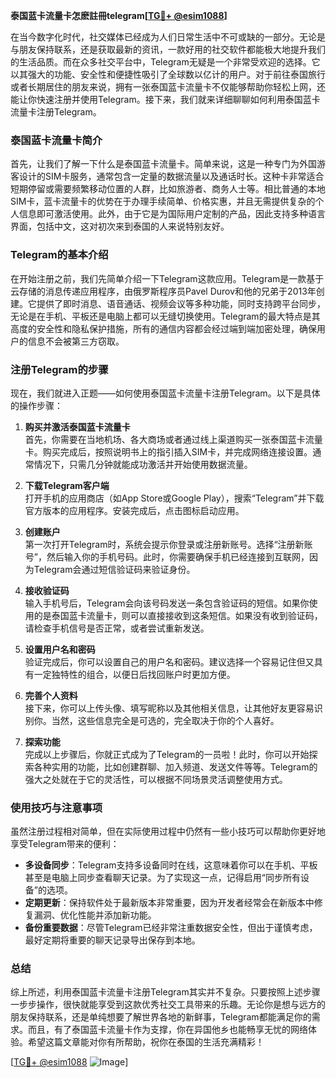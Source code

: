 **泰国蓝卡流量卡怎麽註冊telegram[[TG💪+ @esim1088](https://t.me/s/esim1088)]**

在当今数字化时代，社交媒体已经成为人们日常生活中不可或缺的一部分。无论是与朋友保持联系，还是获取最新的资讯，一款好用的社交软件都能极大地提升我们的生活品质。而在众多社交平台中，Telegram无疑是一个非常受欢迎的选择。它以其强大的功能、安全性和便捷性吸引了全球数以亿计的用户。对于前往泰国旅行或者长期居住的朋友来说，拥有一张泰国蓝卡流量卡不仅能够帮助你轻松上网，还能让你快速注册并使用Telegram。接下来，我们就来详细聊聊如何利用泰国蓝卡流量卡注册Telegram。

### 泰国蓝卡流量卡简介

首先，让我们了解一下什么是泰国蓝卡流量卡。简单来说，这是一种专门为外国游客设计的SIM卡服务，通常包含一定量的数据流量以及通话时长。这种卡非常适合短期停留或需要频繁移动位置的人群，比如旅游者、商务人士等。相比普通的本地SIM卡，蓝卡流量卡的优势在于办理手续简单、价格实惠，并且无需提供复杂的个人信息即可激活使用。此外，由于它是为国际用户定制的产品，因此支持多种语言界面，包括中文，这对初次来到泰国的人来说特别友好。

### Telegram的基本介绍

在开始注册之前，我们先简单介绍一下Telegram这款应用。Telegram是一款基于云存储的消息传递应用程序，由俄罗斯程序员Pavel Durov和他的兄弟于2013年创建。它提供了即时消息、语音通话、视频会议等多种功能，同时支持跨平台同步，无论是在手机、平板还是电脑上都可以无缝切换使用。Telegram的最大特点是其高度的安全性和隐私保护措施，所有的通信内容都会经过端到端加密处理，确保用户的信息不会被第三方窃取。

### 注册Telegram的步骤

现在，我们就进入正题——如何使用泰国蓝卡流量卡注册Telegram。以下是具体的操作步骤：

1. **购买并激活泰国蓝卡流量卡**  
   首先，你需要在当地机场、各大商场或者通过线上渠道购买一张泰国蓝卡流量卡。购买完成后，按照说明书上的指引插入SIM卡，并完成网络连接设置。通常情况下，只需几分钟就能成功激活并开始使用数据流量。

2. **下载Telegram客户端**  
   打开手机的应用商店（如App Store或Google Play），搜索“Telegram”并下载官方版本的应用程序。安装完成后，点击图标启动应用。

3. **创建账户**  
   第一次打开Telegram时，系统会提示你登录或注册新账号。选择“注册新账号”，然后输入你的手机号码。此时，你需要确保手机已经连接到互联网，因为Telegram会通过短信验证码来验证身份。

4. **接收验证码**  
   输入手机号后，Telegram会向该号码发送一条包含验证码的短信。如果你使用的是泰国蓝卡流量卡，则可以直接接收到这条短信。如果没有收到验证码，请检查手机信号是否正常，或者尝试重新发送。

5. **设置用户名和密码**  
   验证完成后，你可以设置自己的用户名和密码。建议选择一个容易记住但又具有一定独特性的组合，以便日后找回账户时更加方便。

6. **完善个人资料**  
   接下来，你可以上传头像、填写昵称以及其他相关信息，让其他好友更容易识别你。当然，这些信息完全是可选的，完全取决于你的个人喜好。

7. **探索功能**  
   完成以上步骤后，你就正式成为了Telegram的一员啦！此时，你可以开始探索各种实用的功能，比如创建群聊、加入频道、发送文件等等。Telegram的强大之处就在于它的灵活性，可以根据不同场景灵活调整使用方式。

### 使用技巧与注意事项

虽然注册过程相对简单，但在实际使用过程中仍然有一些小技巧可以帮助你更好地享受Telegram带来的便利：

- **多设备同步**：Telegram支持多设备同时在线，这意味着你可以在手机、平板甚至是电脑上同步查看聊天记录。为了实现这一点，记得启用“同步所有设备”的选项。
- **定期更新**：保持软件处于最新版本非常重要，因为开发者经常会在新版本中修复漏洞、优化性能并添加新功能。
- **备份重要数据**：尽管Telegram已经非常注重数据安全性，但出于谨慎考虑，最好定期将重要的聊天记录导出保存到本地。

### 总结

综上所述，利用泰国蓝卡流量卡注册Telegram其实并不复杂。只要按照上述步骤一步步操作，很快就能享受到这款优秀社交工具带来的乐趣。无论你是想与远方的朋友保持联系，还是单纯想要了解世界各地的新鲜事，Telegram都能满足你的需求。而且，有了泰国蓝卡流量卡作为支撑，你在异国他乡也能畅享无忧的网络体验。希望这篇文章能对你有所帮助，祝你在泰国的生活充满精彩！

[[TG💪+ @esim1088](https://t.me/s/esim1088) ![Image](https://i.postimg.cc/4NQfJmqS/Snipaste-2025-05-13-00-14-12.png)]